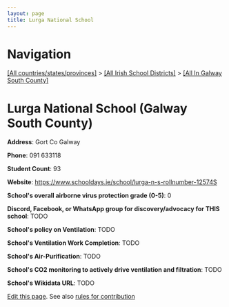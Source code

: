 ```yaml
---
layout: page
title: Lurga National School
---
```

# Navigation

[[All countries/states/provinces]](../../..) > [[All Irish School Districts]](../..) > [[All In Galway South County]](..)

# Lurga National School (Galway South County)

**Address**: Gort Co Galway

**Phone**: 091 633118

**Student Count**: 93

**Website**: <https://www.schooldays.ie/school/lurga-n-s-rollnumber-12574S>

**School's overall airborne virus protection grade (0-5)**: 0

**Discord, Facebook, or WhatsApp group for discovery/advocacy for THIS school**: TODO

**School's policy on Ventilation**: TODO

**School's Ventilation Work Completion**: TODO

**School's Air-Purification**: TODO

**School's CO2 monitoring to actively drive ventilation and filtration**: TODO

**School's Wikidata URL**: TODO


[Edit this page](https://github.com/ventilate-schools/Ireland/edit/main/./Galway_South_County/Lurga_National_School.md). See also [rules for contribution](../../../contribution-rules/)